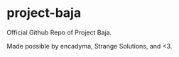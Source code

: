 # project-baja
Official Github Repo of Project Baja.

Made possible by encadyma, Strange Solutions, and <3.
